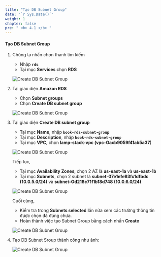 ```yaml
---
title: "Tạo DB Subnet Group"
date: "`r Sys.Date()`"
weight: 1
chapter: false
pre: " <b> 4.1 </b> "
---
```


#### Tạo DB Subnet Group

1. Chúng ta nhấn chọn thanh tìm kiếm

   - Nhập **`rds`**
   - Tại mục **Services** chọn **RDS**

   ![Create DB Subnet Group](/workshop1-FCJ2024/images/4-DeployRDSAndS3/4.1-CreateDBSG/0001-createdbsubnetgroup.png?featherlight=false&width=90pc)

2. Tại giao diện **Amazon RDS**

   - Chọn **Subnet groups**
   - Chọn **Create DB subnet group**

   ![Create DB Subnet Group](/workshop1-FCJ2024/images/4-DeployRDSAndS3/4.1-CreateDBSG/0002-createdbsubnetgroup.png?featherlight=false&width=90pc)

3. Tại giao diện **Create DB subnet group**

   - Tại mục **Name**, nhập **`book-rds-subnet-group`**
   - Tại mục **Description**, nhập **`book-rds-subnet-group`**
   - Tại mục **VPC**, chọn **lamp-stack-vpc (vpc-Oacb9059f41ab5a37)**

   ![Create DB Subnet Group](/workshop1-FCJ2024/images/4-DeployRDSAndS3/4.1-CreateDBSG/0003-createdbsubnetgroup.png?featherlight=false&width=90pc)

   Tiếp tục,

   - Tại mục **Availability Zones**, chọn 2 AZ là **us-east-1a** và **us-east-1b**
   - Tại mục **Subnets**, chọn 2 subnet là **subnet-07e1efe93fc1dfbdc (10.0.5.0/24)** và **subnet-Od218c71f1b18d748 (10.0.6.0/24)**

   ![Create DB Subnet Group](/workshop1-FCJ2024/images/4-DeployRDSAndS3/4.1-CreateDBSG/0004-createdbsubnetgroup.png?featherlight=false&width=90pc)

   Cuối cùng,

   - Kiểm tra trong **Subnets selected** lần nửa xem các trường thông tin được chọn đã đúng chưa.
   - Hoàn thành việc tạo Subnet Group bằng cách nhấn **Create**

   ![Create DB Subnet Group](/workshop1-FCJ2024/images/4-DeployRDSAndS3/4.1-CreateDBSG/0005-createdbsubnetgroup.png?featherlight=false&width=90pc)

4. Tạo DB Subnet Sroup thành công như ảnh:

   ![Create DB Subnet Group](/workshop1-FCJ2024/images/4-DeployRDSAndS3/4.1-CreateDBSG/0006-createdbsubnetgroup.png?featherlight=false&width=90pc)
